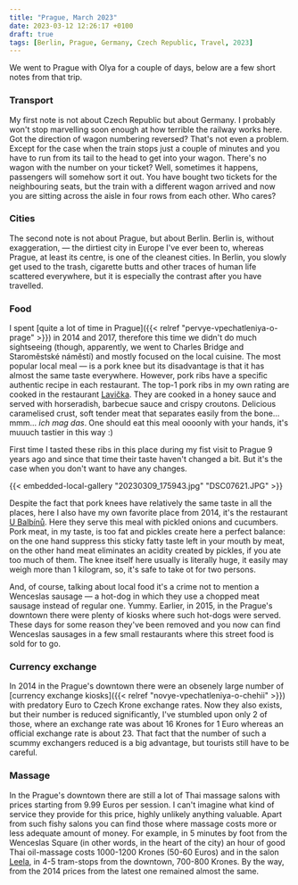 ```yaml
---
title: "Prague, March 2023"
date: 2023-03-12 12:26:17 +0100
draft: true
tags: [Berlin, Prague, Germany, Czech Republic, Travel, 2023]
---
```


We went to Prague with Olya for a couple of days, below are a few short notes from that trip.

### Transport
My first note is not about Czech Republic but about Germany. I probably won't stop marvelling soon enough at how terrible the railway works here. Got the direction of wagon numbering reversed? That's not even a problem. Except for the case when the train stops just a couple of minutes and you have to run from its tail to the head to get into your wagon. There's no wagon with the number on your ticket? Well, sometimes it happens, passengers will somehow sort it out. You have bought two tickets for the neighbouring seats, but the train with a different wagon arrived and now you are sitting across the aisle in four rows from each other. Who cares? 

### Cities
The second note is not about Prague, but about Berlin. Berlin is, without exaggeration, &mdash; the dirtiest city in Europe I've ever been to, whereas Prague, at least its centre, is one of the cleanest cities. In Berlin, you slowly get used to the trash, cigarette butts and other traces of human life scattered everywhere, but it is especially the contrast after you have travelled.

### Food

I spent [quite a lot of time in Prague]({{< relref "pervye-vpechatleniya-o-prage" >}}) in 2014 and 2017, therefore this time we didn't do much sightseeing (though, apparently, we went to Charles Bridge and Staroměstské náměstí) and mostly focused on the local cuisine. The most popular local meal &mdash; is a pork knee but its disadvantage is that it has almost the same taste everywhere. However, pork ribs have a specific authentic recipe in each restaurant. The top-1 pork ribs in my own rating are cooked in the restaurant [Lavička](https://www.restaurace-lavicka.cz). They are cooked in a honey sauce and served with horseradish, barbecue sauce and crispy croutons. Delicious caramelised crust, soft tender meat that separates easily from the bone... mmm... _ich mag das_. One should eat this meal oooonly with your hands, it's muuuch tastier in this way :)

First time I tasted these ribs in this place during my fist visit to Prague 9 years ago and since that time their taste haven't changed a bit. But it's the case when you don't want to have any changes.

{{< embedded-local-gallery "20230309_175943.jpg" "DSC07621.JPG" >}}

Despite the fact that pork knees have relatively the same taste in all the places, here I also have my own favorite place from 2014, it's the restaurant [U Balbínů](https://www.ubalbinu.cz). Here they serve this meal with pickled onions and cucumbers. Pork meat, in my taste, is too fat and pickles create here a perfect balance: on the one hand suppress this sticky fatty taste left in your mouth by meat, on the other hand meat eliminates an acidity created by pickles, if you ate too much of them. The knee itself here usually is literally huge, it easily may weigh more than 1 kilogram, so, it's safe to take ot for two persons.

And, of course, talking about local food it's a crime not to mention a Wenceslas sausage &mdash; a hot-dog in which they use a chopped meat sausage instead of regular one. Yummy. Earlier, in 2015, in the Prague's downtown there were plenty of kiosks where such hot-dogs were served. These days for some reason they've been removed and you now can find Wenceslas sausages in a few small restaurants where this street food is sold for to go.

### Currency exchange
In 2014 in the Prague's downtown there were an obsenely large number of [currency exchange kiosks]({{< relref "novye-vpechatleniya-o-chehii" >}}) with predatory Euro to Czech Krone exchange rates. Now they also exists, but their number is reduced significantly, I've stumbled upon only 2 of those, where an exchange rate was about 16 Krones for 1 Euro whereas an official exchange rate is about 23. That fact that the number of such a scummy exchangers reduced is a big advantage, but tourists still have to be careful.

### Massage
In the Prague's downtown there are still a lot of Thai massage salons with prices starting from 9.99 Euros per session. I can't imagine what kind of service they provide for this price, highly unlikely anything valuable. Apart from such fishy salons you can find those where massage costs more or less adequate amount of money. For example, in 5 minutes by foot from the Wenceslas Square (in other words, in the heart of the city) an hour of good Thai oil-massage costs 1000-1200 Krones (50-60 Euros) and in the salon [Leela](http://www.leela.cz/), in 4-5 tram-stops from the downtown, 700-800 Krones. By the way, from the 2014 prices from the latest one remained almost the same.
<!--more-->